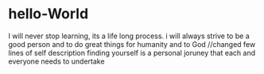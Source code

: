# hello-World
I will never stop learning, its a life long process.
i will always strive to be a good person and to do great things for humanity and to God
//changed few lines of self description
finding yourself is a personal joruney that each and everyone needs to undertake
